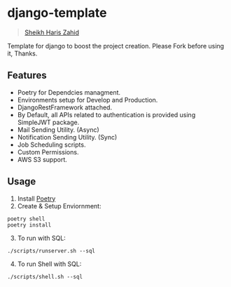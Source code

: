 # django-template

> [Sheikh Haris Zahid](https://github.com/Sheikhharis50)

Template for django to boost the project creation. Please Fork before using it, Thanks.

## Features
- Poetry for Dependcies managment.
- Environments setup for Develop and Production.
- DjangoRestFramework attached.
- By Default, all APIs related to authentication is provided using SimpleJWT package.
- Mail Sending Utility. (Async)
- Notification Sending Utility. (Sync)
- Job Scheduling scripts.
- Custom Permissions.
- AWS S3 support. 

## Usage
1) Install [Poetry](https://python-poetry.org/docs/)
2) Create & Setup Enviornment:
```
poetry shell
poetry install
```
3) To run with SQL:
```
./scripts/runserver.sh --sql
```
4) To run Shell with SQL:
```
./scripts/shell.sh --sql
```
